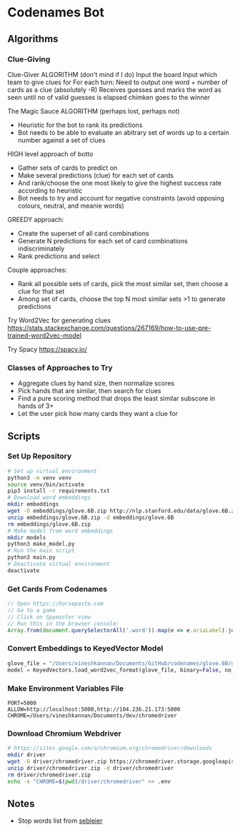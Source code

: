 # Codenames Bot

## Algorithms

### Clue-Giving

Clue-Giver ALGORITHM (don't mind if I do)
Input the board
Input which team to give clues for
For each turn:
    Need to output one word + number of cards as a clue (absolutely -R)
    Receives guesses and marks the word as seen until no of valid guesses is elapsed 
chimken goes to the winner

The Magic Sauce ALGORITHM (perhaps lost, perhaps not)
- Heuristic for the bot to rank its predictions
- Bot needs to be able to evaluate an abitrary set of words up to a certain number against a set of clues

HIGH level approach of botto 
- Gather sets of cards to predict on
- Make several predictions (clue) for each set of cards
- And rank/choose the one most likely to give the highest success rate according to heuristic 
- Bot needs to try and account for negative constraints (avoid opposing colours, neutral, and meanie words)

GREEDY approach: 
- Create the superset of all card combinations 
- Generate N predictions for each set of card combinations indiscriminately 
- Rank predictions and select 

Couple approaches:
- Rank all possible sets of cards, pick the most similar set, then choose a clue for that set
- Among set of cards, choose the top N most similar sets >1 to generate predictions 

Try Word2Vec for generating clues
https://stats.stackexchange.com/questions/267169/how-to-use-pre-trained-word2vec-model

Try Spacy
https://spacy.io/

### Classes of Approaches to Try

- Aggregate clues by hand size, then normalize scores
- Pick hands that are similar, then search for clues
- Find a pure scoring method that drops the least similar subscore in hands of 3+
- Let the user pick how many cards they want a clue for

## Scripts

### Set Up Repository

```bash
# Set up virtual environment
python3 -m venv venv
source venv/bin/activate
pip3 install -r requirements.txt
# Download word embeddings
mkdir embeddings
wget -O embeddings/glove.6B.zip http://nlp.stanford.edu/data/glove.6B.zip
unzip embeddings/glove.6B.zip -d embeddings/glove.6B
rm embeddings/glove.6B.zip
# Make model from word embeddings
mkdir models
python3 make_model.py
# Run the main script
python3 main.py
# Deactivate virtual environment
deactivate
```

### Get Cards From Codenames

```js
// Open https://horsepaste.com
// Go to a game
// Click on Spymaster view
// Run this in the browser console:
Array.from(document.querySelectorAll('.word')).map(e => e.ariaLabel).join('\n')
```

### Convert Embeddings to KeyedVector Model

```python
glove_file = "/Users/vineshkannan/Documents/GitHub/codenames/glove.6B/glove.6B.100d.txt"
model = KeyedVectors.load_word2vec_format(glove_file, binary=False, no_header=True)
```

### Make Environment Variables File

```
PORT=5000
ALLOW=http://localhost:5000,http://104.236.21.173:5000
CHROME=/Users/vineshkannan/Documents/dev/chromedriver
```

### Download Chromium Webdriver

```bash
# https://sites.google.com/a/chromium.org/chromedriver/downloads
mkdir driver
wget -O driver/chromedriver.zip https://chromedriver.storage.googleapis.com/90.0.4430.24/chromedriver_linux64.zip
unzip driver/chromedriver.zip -d driver/chromedriver
rm driver/chromedriver.zip
echo -e "CHROME=$(pwd)/driver/chromedriver" >> .env
```

## Notes

- Stop words list from [sebleier](https://gist.github.com/sebleier/554280)